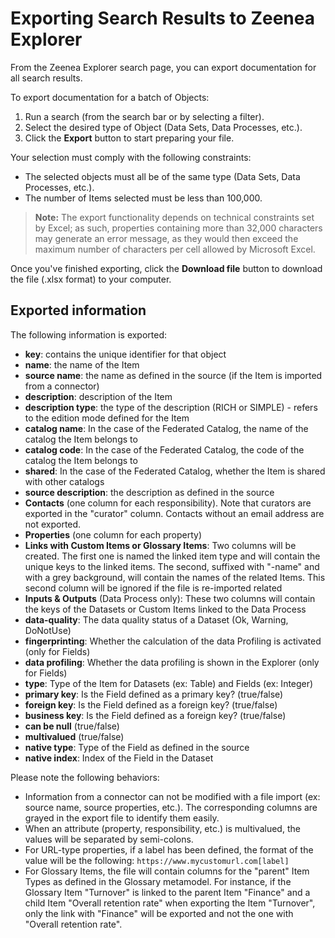 # Exporting Search Results to Zeenea Explorer

From the Zeenea Explorer search page, you can export documentation for all search results.

To export documentation for a batch of Objects:

1. Run a search (from the search bar or by selecting a filter).
2. Select the desired type of Object (Data Sets, Data Processes, etc.).
3. Click the **Export** button to start preparing your file.

Your selection must comply with the following constraints: 

* The selected objects must all be of the same type (Data Sets, Data Processes, etc.).
* The number of Items selected must be less than 100,000.

> **Note:** The export functionality depends on technical constraints set by Excel; as such, properties containing more than 32,000 characters may generate an error message, as they would then exceed the maximum number of characters per cell allowed by Microsoft Excel.

Once you've finished exporting, click the **Download file** button to download the file (.xlsx format) to your computer.

## Exported information 

The following information is exported: 

* **key**: contains the unique identifier for that object
* **name**: the name of the Item
* **source name**: the name as defined in the source (if the Item is imported from a connector)
* **description**: description of the Item
* **description type**: the type of the description (RICH or SIMPLE) - refers to the edition mode defined for the Item
* **catalog name**: In the case of the Federated Catalog, the name of the catalog the Item belongs to
* **catalog code**: In the case of the Federated Catalog, the code of the catalog the Item belongs to
* **shared**: In the case of the Federated Catalog, whether the Item is shared with other catalogs
* **source description**: the description as defined in the source
* **Contacts** (one column for each responsibility). Note that curators are exported in the "curator" column. Contacts without an email address are not exported.
* **Properties** (one column for each property)
* **Links with Custom Items or Glossary Items**: Two columns will be created. The first one is named the linked item type and will contain the unique keys to the linked items. The second, suffixed with "-name" and with a grey background, will contain the names of the related Items. This second column will be ignored if the file is re-imported related
* **Inputs & Outputs** (Data Process only): These two columns will contain the keys of the Datasets or Custom Items linked to the Data Process
* **data-quality**: The data quality status of a Dataset (Ok, Warning, DoNotUse)
* **fingerprinting**: Whether the calculation of the data Profiling is activated (only for Fields)
* **data profiling**:  Whether the data profiling is shown in the Explorer (only for Fields)
* **type**: Type of the Item for Datasets (ex: Table) and Fields (ex: Integer)
* **primary key**: Is the Field defined as a primary key? (true/false)
* **foreign key**: Is the Field defined as a foreign key? (true/false)
* **business key**: Is the Field defined as a foreign key? (true/false)
* **can be null** (true/false)
* **multivalued** (true/false)
* **native type**: Type of the Field as defined in the source
* **native index**: Index of the Field in the Dataset

Please note the following behaviors:

* Information from a connector can not be modified with a file import (ex: source name, source properties, etc.). The corresponding columns are grayed in the export file to identify them easily.
* When an attribute (property, responsibility, etc.) is multivalued, the values will be separated by semi-colons.
* For URL-type properties, if a label has been defined, the format of the value will be the following: `https://www.mycustomurl.com[label]`
* For Glossary Items, the file will contain columns for the "parent" Item Types as defined in the Glossary metamodel. For instance, if the Glossary Item "Turnover" is linked to the parent Item "Finance" and a child Item "Overall retention rate" when exporting the Item "Turnover", only the link with "Finance" will be exported and not the one with "Overall retention rate".